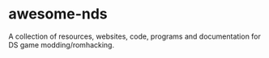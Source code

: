 # awesome-nds
A collection of resources, websites, code, programs and documentation for DS game modding/romhacking.
